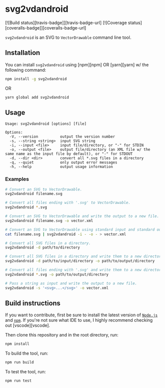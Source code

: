 # svg2vdandroid

[![Build status][travis-badge]][travis-badge-url]
[![Coverage status][coveralls-badge]][coveralls-badge-url]

`svg2vdandroid` is an SVG to `VectorDrawable` command line tool.

## Installation

You can install `svg2vdandroid` using [npm][npm] OR [yarn][yarn] w/ the following command:

```sh
npm install -g svg2vdandroid
```

OR

```sh
yarn global add svg2vdandroid
```

## Usage

```text
Usage: svg2vdandroid [options] [file]

Options:
  -V, --version          output the version number
  -s, --string <string>  input SVG string
  -i, --input <file>     input file/directory, or "-" for STDIN
  -o, --output <file>    output file/directory (an XML file w/ the same name as the input file by default), or "-" for STDOUT
  -d, --dir <dir>        convert all *.svg files in a directory
  -q, --quiet            only output error messages
  -h, --help             output usage information
```

### Examples

```sh
# Convert an SVG to VectorDrawable.
svg2vdandroid filename.svg

# Convert all files ending with '.svg' to VectorDrawable.
svg2vdandroid *.svg

# Convert an SVG to VectorDrawable and write the output to a new file.
svg2vdandroid filename.svg -o vector.xml

# Convert an SVG to VectorDrawable using standard input and standard output.
cat filename.svg | svg2vdandroid -i - -o - > vector.xml

# Convert all SVG files in a directory.
svg2vdandroid -d path/to/directory

# Convert all SVG files in a directory and write them to a new directory.
svg2vdandroid -d path/to/input/directory -o path/to/output/directory

# Convert all files ending with '.svg' and write them to a new directory.
svg2vdandroid *.svg -o path/to/output/directory

# Pass a string as input and write the output to a new file.
svg2vdandroid -s '<svg>...</svg>' -o vector.xml
```

## Build instructions

If you want to contribute, first be sure to install the latest version of
[`Node.js`](https://nodejs.org/) and [`npm`](https://www.npmjs.com/).
If you're not sure what IDE to use, I highly recommend checking out
[vscode][vscode].

Then clone this repository and in the root directory, run:

```sh
npm install
```

To build the tool, run:

```sh
npm run build
```

To test the tool, run:

```sh
npm run test
```
